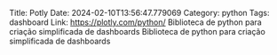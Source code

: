 Title: Potly
Date: 2024-02-10T13:56:47.779069
Category: python
Tags: dashboard
Link: https://plotly.com/python/
Biblioteca de python para criação simplificada de dashboards
Biblioteca de python para criação simplificada de dashboards

